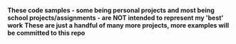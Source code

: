 **These code samples - some being personal projects and most being school projects/assignments - are NOT intended to represent my 'best' work**
**These are just a handful of many more projects, more examples will be committed to this repo** 
